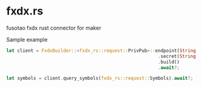 # fxdx.rs

fusotao fxdx rust connector for maker 

Sample example 

```rust 
let client = FxdxBuilder::<fxdx_rs::request::PrivPub>::endpoint(String::from("https://test-api.fxdx.finance"))
                                                        .secret(String::from("your maker key"))
                                                        .build()
                                                        .await?;

let symbols = client.query_symbols(fxdx_rs::request::Symbols).await?;
```
